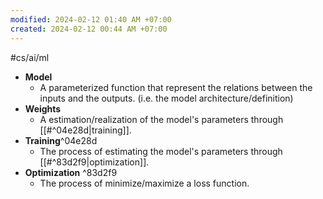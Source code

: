 ```yaml
---
modified: 2024-02-12 01:40 AM +07:00
created: 2024-02-12 00:44 AM +07:00
---
```

#cs/ai/ml 

- **Model**
	- A parameterized function that represent the relations between the inputs and the outputs. (i.e. the model architecture/definition)
- **Weights** 
	- A estimation/realization of the model's parameters through [[#^04e28d|training]].
- **Training**^04e28d
	- The process of estimating the model's parameters through [[#^83d2f9|optimization]]. 
- **Optimization** ^83d2f9
	- The process of minimize/maximize a loss function.